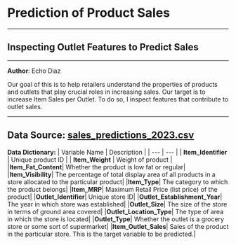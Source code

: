 # Prediction of Product Sales
----
## Inspecting Outlet Features to Predict Sales
---
**Author**: Echo Diaz

Our goal of this is to help retailers understand the properties of products and outlets that play crucial roles in increasing sales. Our target is to increase Item Sales per Outlet. To do so, I inspect features that contribute to outlet sales.

---
Data Source:
[sales_predictions_2023.csv](https://drive.google.com/file/d/1syH81TVrbBsdymLT_jl2JIf6IjPXtSQw/view)
---

**Data Dictionary:**
| Variable Name | Description |
| --- | --- |
| **Item_Identifier** | Unique product ID |
| **Item_Weight** | Weight of product |
|**Item_Fat_Content**| Whether the product is low fat or regular|
|**Item_Visibility**|	The percentage of total display area of all products in a store allocated to the particular product|
|**Item_Type**| The category to which the product belongs|
|**Item_MRP**| Maximum Retail Price (list price) of the product|
|**Outlet_Identifier**| Unique store ID|
|**Outlet_Establishment_Year**| The year in which store was established|
|**Outlet_Size**| The size of the store in terms of ground area covered|
|**Outlet_Location_Type**| The type of area in which the store is located|
|**Outlet_Type**| Whether the outlet is a grocery store or some sort of supermarket|
|**Item_Outlet_Sales**| Sales of the product in the particular store. This is the target variable to be predicted.|
